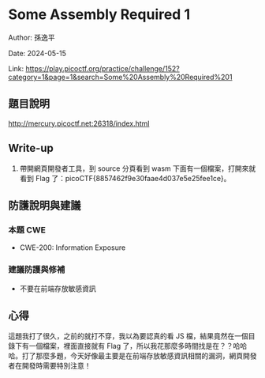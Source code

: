 # Some Assembly Required 1

Author: 孫逸平

Date: 2024-05-15

Link: https://play.picoctf.org/practice/challenge/152?category=1&page=1&search=Some%20Assembly%20Required%201

## 題目說明

http://mercury.picoctf.net:26318/index.html

## Write-up

1. 帶開網頁開發者工具，到 source 分頁看到 wasm 下面有一個檔案，打開來就看到 Flag 了：picoCTF{8857462f9e30faae4d037e5e25fee1ce}。

## 防護說明與建議

### 本題 CWE

* CWE-200: Information Exposure

### 建議防護與修補

* 不要在前端存放敏感資訊

## 心得

這題我打了很久，之前的就打不穿，我以為要認真的看 JS 檔，結果竟然在一個目錄下有一個檔案，裡面直接就有 Flag 了，所以我花那麼多時間找是在？？哈哈哈。打了那麼多題，今天好像最主要是在前端存放敏感資訊相關的漏洞，網頁開發者在開發時需要特別注意！
